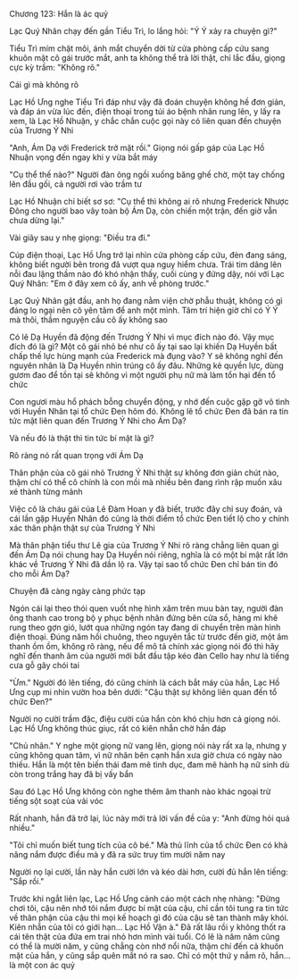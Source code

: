 




Chương 123: Hắn là ác quỷ

Lạc Quý Nhân chạy đến gần Tiểu Trì, lo lắng hỏi: "Ý Ý xảy ra chuyện gì?"

Tiểu Trì mím chặt môi, ánh mắt chuyển dời từ cửa phòng cấp cứu sang khuôn mặt cô gái trước mắt, anh ta không thể trả lời thật, chỉ lắc đầu, giọng cực kỳ trầm: "Không rõ."

Cái gì mà không rõ

Lạc Hồ Ưng nghe Tiểu Trì đáp như vậy đã đoán chuyện không hề đơn giản, và đáp án vừa lúc đến, điện thoại trong túi áo bệnh nhân rung lên, y lấy ra xem, là Lạc Hồ Nhuận, y chắc chắn cuộc gọi này có liên quan đến chuyện của Trương Ý Nhi

"Anh, Ám Dạ với Frederick trở mặt rồi." Giọng nói gấp gáp của Lạc Hồ Nhuận vọng đến ngay khi y vừa bắt máy

"Cụ thể thế nào?" Người đàn ông ngồi xuống băng ghế chờ, một tay chống lên đầu gối, cả người rơi vào trầm tư


Lạc Hồ Nhuận chỉ biết sơ sơ: "Cụ thể thì không ai rõ nhưng Frederick Nhược Đông cho người bao vây toàn bộ Ám Dạ, còn chiến một trận, đến giờ vẫn chưa dừng lại."

Vài giây sau y nhẹ giọng: "Điều tra đi."

Cúp điện thoại, Lạc Hồ Ưng trở lại nhìn cửa phòng cấp cứu, đèn đang sáng, không biết người bên trong đã vượt qua nguy hiểm chưa. Trái tim dâng lên nỗi đau lặng thầm nào đó khó nhận thấy, cuối cùng y đứng dậy, nói với Lạc Quý Nhân: "Em ở đây xem cô ấy, anh về phòng trước."

Lạc Quý Nhân gật đầu, anh họ đang nằm viện chờ phẫu thuật, không có gì đáng lo ngại nên cô yên tâm để anh một mình. Tâm trí hiện giờ chỉ có Ý Ý mà thôi, thầm nguyện cầu cô ấy không sao

Có lẽ Dạ Huyền đã động đến Trương Ý Nhi vì mục đích nào đó. Vậy mục đích đó là gì? Một cô gái nhỏ bé như cô ấy tại sao lại khiến Dạ Huyền bất chấp thế lực hùng mạnh của Frederick mà đụng vào? Y sẽ không nghĩ đến nguyên nhân là Dạ Huyền nhìn trúng cô ấy đâu. Những kẻ quyền lực, dùng gươm đao để tồn tại sẽ không vì một người phụ nữ mà làm tổn hại đến tổ chức

Con ngươi màu hổ phách bỗng chuyển động, y nhớ đến cuộc gặp gỡ vô tình với Huyền Nhân tại tổ chức Đen hôm đó. Không lẽ tổ chức Đen đã bán ra tin tức mật liên quan đến Trương Ý Nhi cho Ám Dạ?

Và nếu đó là thật thì tin tức bí mật là gì?

Rõ ràng nó rất quan trọng với Ám Dạ


Thân phận của cô gái nhỏ Trương Ý Nhi thật sự không đơn giản chút nào, thậm chí có thể cô chính là con mồi mà nhiều bên đang rình rập muốn xâu xé thành từng mảnh

Việc cô là cháu gái của Lê Đàm Hoan y đã biết, trước đây chỉ suy đoán, và cái lần gặp Huyền Nhân đó cũng là thời điểm tổ chức Đen tiết lộ cho y chính xác thân phận thật sự của Trương Ý Nhi

Mà thân phận tiểu thư Lê gia của Trương Ý Nhi rõ ràng chẳng liên quan gì đến Ám Dạ nói chung hay Dạ Huyền nói riêng, nghĩa là có một bí mật rất lớn khác về Trương Ý Nhi đã dần lộ ra. Vậy tại sao tổ chức Đen chỉ bán tin đó cho mỗi Ám Dạ?

Chuyện đã càng ngày càng phức tạp

Ngón cái lại theo thói quen vuốt nhẹ hình xăm trên muu bàn tay, người đàn ông thanh cao trong bộ y phục bệnh nhân đứng bên cửa sổ, hàng mi khẽ rung theo gợn gió, lướt qua những ngón tay đang di chuyển trên màn hình điện thoại. Đúng năm hồi chuông, theo nguyên tắc từ trước đến giờ, một âm thanh ồm ồm, không rõ ràng, nếu để mô tả chính xác giọng nói đó thì hãy nghĩ đến thanh âm của người mới bắt đầu tập kéo đàn Cello hay như là tiếng cưa gỗ gây chói tai

"Ừm." Người đó lên tiếng, đó cũng chính là cách bắt máy của hắn, Lạc Hồ Ưng cụp mi nhìn vườn hoa bên dưới: "Cậu thật sự không liên quan đến tổ chức Đen?"

Người nọ cười trầm đặc, điệu cười của hắn còn khó chịu hơn cả giọng nói. Lạc Hồ Ưng không thúc giục, rất có kiên nhẫn chờ hắn đáp

"Chủ nhân." Y nghe một giọng nữ vang lên, giọng nói này rất xa lạ, nhưng y cũng không quan tâm, vì nữ nhân bên cạnh hắn xưa giờ chưa có ngày nào thiếu. Hắn là một tên biến thái đam mê tình dục, đam mê hành hạ nữ sinh dù còn trong trắng hay đã bị vấy bẩn

Sau đó Lạc Hồ Ưng không còn nghe thêm âm thanh nào khác ngoại trừ tiếng sột soạt của vải vóc

Rất nhanh, hắn đã trở lại, lúc này mới trả lời vấn đề của y: "Anh đừng hỏi quá nhiều."

"Tôi chỉ muốn biết tung tích của cô bé." Mà thủ lĩnh của tổ chức Đen có khả năng nắm được điều mà y đã ra sức truy tìm mười năm nay

Người nọ lại cười, lần này hắn cười lớn và kéo dài hơn, cười đủ hắn lên tiếng: "Sắp rồi."

Trước khi ngắt liên lạc, Lạc Hồ Ưng cảnh cáo một cách nhẹ nhàng: "Đừng chơi tôi, cậu nên nhớ tôi nắm được bí mật của cậu, chỉ cần tôi tung ra tin tức về thân phận của cậu thì mọi kế hoạch gì đó của cậu sẽ tan thành mây khói. Kiên nhẫn của tôi có giới hạn... Lạc Hồ Vận à." Đã rất lâu rồi y không thốt ra cái tên thật của đứa em trai nhỏ hơn mình vài tuổi. Có lẽ là năm năm cũng có thể là mười năm, y cũng chẳng còn nhớ nổi nữa, thậm chí đến cả khuôn mặt của hắn, y cũng sắp quên mất nó ra sao. Chỉ có một thứ y nắm rõ, hắn... là một con ác quỷ




